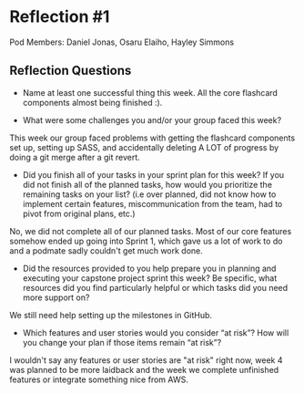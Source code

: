 # Reflection #1

Pod Members: Daniel Jonas, Osaru Elaiho, Hayley Simmons


## Reflection Questions

* Name at least one successful thing this week.
All the core flashcard components almost being finished :).


* What were some challenges you and/or your group faced this week?

This week our group faced problems with getting the flashcard components set up, setting up SASS, and accidentally deleting A LOT of progress by doing a git merge after a git revert.

* Did you finish all of your tasks in your sprint plan for this week? If you did not finish all of the planned tasks, how would you prioritize the remaining tasks on your list?  (i.e over planned, did not know how to implement certain features, miscommunication from the team, had to pivot from original plans, etc.)

No, we did not complete all of our planned tasks. Most of our core features somehow ended up going into Sprint 1, which gave us a lot of work to do and a podmate sadly couldn't get much work done.

* Did the resources provided to you help prepare you in planning and executing your capstone project sprint this week? Be specific, what resources did you find particularly helpful or which tasks did you need more support on?

 We still need help setting up the milestones in GitHub.

* Which features and user stories would you consider “at risk”? How will you change your plan if those items remain “at risk”?

 I wouldn't say any features or user stories are "at risk" right now, week 4 was planned to be more laidback and the week we complete unfinished features or integrate something nice from AWS.
